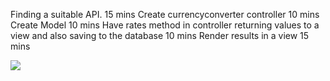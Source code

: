 Finding a suitable API. 15 mins
Create currencyconverter controller 10 mins
Create Model 10 mins
Have rates method in controller returning values to a view and also saving to the database 10 mins
Render results in a view 15 mins

![](http://imgur.com/B6MBPs3.png)
